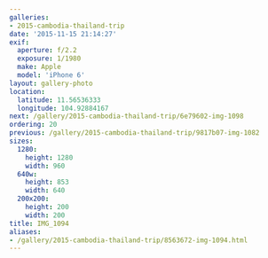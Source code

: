 ```yaml
---
galleries:
- 2015-cambodia-thailand-trip
date: '2015-11-15 21:14:27'
exif:
  aperture: f/2.2
  exposure: 1/1980
  make: Apple
  model: 'iPhone 6'
layout: gallery-photo
location:
  latitude: 11.56536333
  longitude: 104.92884167
next: /gallery/2015-cambodia-thailand-trip/6e79602-img-1098
ordering: 20
previous: /gallery/2015-cambodia-thailand-trip/9817b07-img-1082
sizes:
  1280:
    height: 1280
    width: 960
  640w:
    height: 853
    width: 640
  200x200:
    height: 200
    width: 200
title: IMG_1094
aliases:
- /gallery/2015-cambodia-thailand-trip/8563672-img-1094.html
---
```

